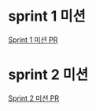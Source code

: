 # sprint 1 미션
[Sprint 1 미션 PR](https://github.com/codeit-bootcamp-frontend/13-Sprint-Mission/pull/23)

# sprint 2 미션
[Sprint 2 미션 PR](https://github.com/codeit-bootcamp-frontend/13-Sprint-Mission/pull/38)
